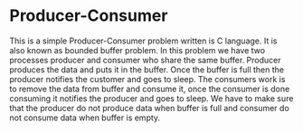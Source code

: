 # Producer-Consumer
This is a simple Producer-Consumer problem written is C language. It is also known as bounded buffer problem. In this problem we have two processes producer and consumer who share the same buffer. Producer produces the data and puts it in the buffer. Once the buffer is full then the producer notifies the customer and goes to sleep. The consumers work is to remove the data from buffer and consume it, once the consumer is done consuming it notifies the producer and goes to sleep.
We have to make sure that the producer do not produce data when buffer is full and consumer do not consume data when buffer is empty.
